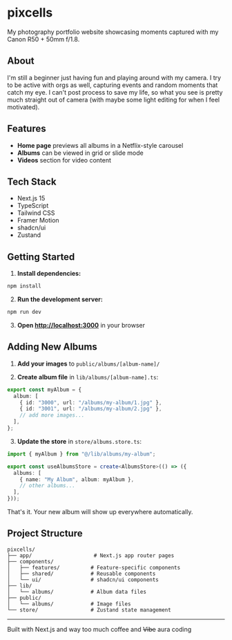 # pixcells

My photography portfolio website showcasing moments captured with my Canon R50 + 50mm f/1.8.

## About

I'm still a beginner just having fun and playing around with my camera. I try to be active with orgs as well, capturing events and random moments that catch my eye. I can't post process to save my life, so what you see is pretty much straight out of camera (with maybe some light editing for when I feel motivated).

## Features

- **Home page** previews all albums in a Netflix-style carousel
- **Albums** can be viewed in grid or slide mode
- **Videos** section for video content

## Tech Stack

- Next.js 15
- TypeScript
- Tailwind CSS
- Framer Motion
- shadcn/ui
- Zustand

## Getting Started

1. **Install dependencies:**

```bash
npm install
```

2. **Run the development server:**

```bash
npm run dev
```

3. **Open [http://localhost:3000](http://localhost:3000)** in your browser

## Adding New Albums

1. **Add your images** to `public/albums/[album-name]/`

2. **Create album file** in `lib/albums/[album-name].ts`:

```typescript
export const myAlbum = {
  album: [
    { id: "3000", url: "/albums/my-album/1.jpg" },
    { id: "3001", url: "/albums/my-album/2.jpg" },
    // add more images...
  ],
};
```

3. **Update the store** in `store/albums.store.ts`:

```typescript
import { myAlbum } from "@/lib/albums/my-album";

export const useAlbumsStore = create<AlbumsStore>(() => ({
  albums: [
    { name: "My Album", album: myAlbum },
    // other albums...
  ],
}));
```

That's it. Your new album will show up everywhere automatically.

## Project Structure

```
pixcells/
├── app/                    # Next.js app router pages
├── components/
│   ├── features/          # Feature-specific components
│   ├── shared/            # Reusable components
│   └── ui/                # shadcn/ui components
├── lib/
│   └── albums/            # Album data files
├── public/
│   └── albums/            # Image files
└── store/                 # Zustand state management
```

---

Built with Next.js and way too much coffee and <del>Vibe</del> aura coding
